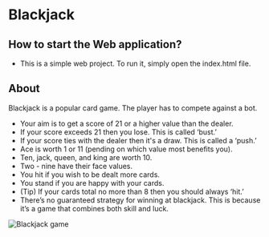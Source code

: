 # Blackjack

## How to start the Web application?

- This is a simple web project. To run it, simply open the index.html file.

## About

Blackjack is a popular card game. The player has to compete against a bot.

* Your aim is to get a score of 21 or a higher value than the dealer.
* If your score exceeds 21 then you lose. This is called ‘bust.’
* If your score ties with the dealer then it's a draw. This is called a ‘push.’
* Ace is worth 1 or 11 (pending on which value most benefits you).
* Ten, jack, queen, and king are worth 10.
* Two - nine have their face values.
* You hit if you wish to be dealt more cards.
* You stand if you are happy with your cards.
* (Tip) If your cards total no more than 8 then you should always ‘hit.’
* There’s no guaranteed strategy for winning at blackjack. This is because it’s a game that combines both skill and luck.


![Blackjack game](https://i.ytimg.com/vi/DCMA4olYm1c/maxresdefault.jpg)
